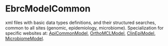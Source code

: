 # EbrcModelCommon

xml files with basic data types definitions, and their structured searches, common to all sites (genomic, epidemiology, microbiome). 
Specialization for specific websites at: 
<a target="_blank" href="https://github.com/VEuPathDB/ApiCommonModel">ApiCommonModel</a>,
<a target="_blank" href="https://github.com/VEuPathDB/OrthoMCLModel">OrthoMCLModel</a>,
<a target="_blank" href="https://github.com/VEuPathDB/ClinEpiModel">ClinEpiModel</a>,
<a target="_blank" href="https://github.com/VEuPathDB/MicrobiomeModel">MicrobiomeModel</a>.

